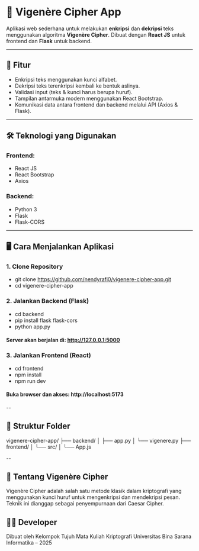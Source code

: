 # 🔐 Vigenère Cipher App

Aplikasi web sederhana untuk melakukan **enkripsi** dan **dekripsi** teks menggunakan algoritma **Vigenère Cipher**. Dibuat dengan **React JS** untuk frontend dan **Flask** untuk backend.

---

## 🚀 Fitur

- Enkripsi teks menggunakan kunci alfabet.
- Dekripsi teks terenkripsi kembali ke bentuk aslinya.
- Validasi input (teks & kunci harus berupa huruf).
- Tampilan antarmuka modern menggunakan React Bootstrap.
- Komunikasi data antara frontend dan backend melalui API (Axios & Flask).

---

## 🛠️ Teknologi yang Digunakan

### Frontend:
- React JS
- React Bootstrap
- Axios

### Backend:
- Python 3
- Flask
- Flask-CORS

---

## 🖥️ Cara Menjalankan Aplikasi

### 1. Clone Repository
- git clone https://github.com/nendyrafi0/vigenere-cipher-app.git
- cd vigenere-cipher-app

### 2. Jalankan Backend (Flask)
- cd backend
- pip install flask flask-cors
- python app.py

#### Server akan berjalan di: http://127.0.0.1:5000

### 3. Jalankan Frontend (React)
- cd frontend
- npm install
- npm run dev

#### Buka browser dan akses: http://localhost:5173

--

## 📂 Struktur Folder
vigenere-cipher-app/
├── backend/
│   ├── app.py
│   └── vigenere.py
├── frontend/
│   └── src/
│       └── App.js

--

## 🔐 Tentang Vigenère Cipher
Vigenère Cipher adalah salah satu metode klasik dalam kriptografi yang menggunakan kunci huruf untuk mengenkripsi dan mendekripsi pesan. Teknik ini dianggap sebagai penyempurnaan dari Caesar Cipher.

## 👨‍💻 Developer
Dibuat oleh Kelompok Tujuh
Mata Kuliah Kriptografi
Universitas Bina Sarana Informatika – 2025
